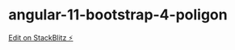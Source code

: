 # angular-11-bootstrap-4-poligon

[Edit on StackBlitz ⚡️](https://stackblitz.com/edit/angular-bootstrap-4-starter-kntuab)